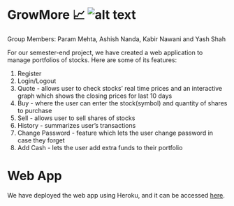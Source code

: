 # GrowMore 📈 ![alt text](https://freepngimg.com/thumb/database/63586-administrator-database-computer-migration-oracle-data-software-thumb.png)
Group Members: Param Mehta, Ashish Nanda, Kabir Nawani and Yash Shah

For our semester-end project, we have created a web application to manage portfolios of stocks. Here are some of its features: 
1. Register 
2. Login/Logout
3. Quote - allows user to check stocks’ real time prices and an interactive graph which shows the closing prices for last 10 days
4. Buy - where the user can enter the stock(symbol) and quantity of shares to purchase
5. Sell - allows user to sell shares of stocks
6. History - summarizes user’s transactions
7. Change Password - feature which lets the user change password in case they forget
8. Add Cash - lets the user add extra funds to their portfolio 

# Web App
We have deployed the web app using Heroku, and it can be accessed [here](https://grow-more-stock-portfolio.herokuapp.com/login).
